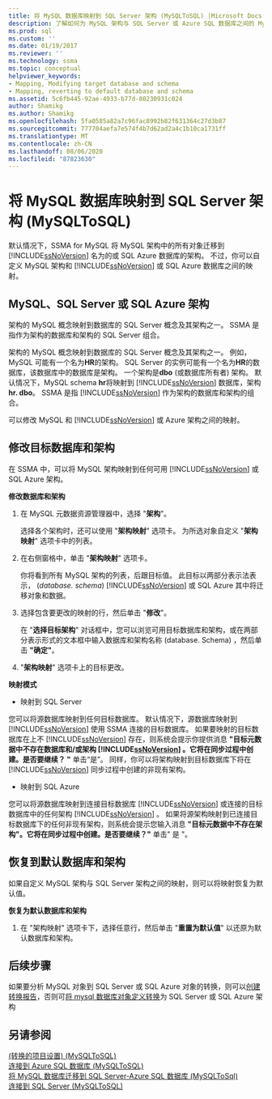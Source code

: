 ```yaml
---
title: 将 MySQL 数据库映射到 SQL Server 架构 (MySQLToSQL) |Microsoft Docs
description: 了解如何为 MySQL 架构与 SQL Server 或 Azure SQL 数据库之间的 MySQL 映射自定义 SSMA 或接受默认值。
ms.prod: sql
ms.custom: ''
ms.date: 01/19/2017
ms.reviewer: ''
ms.technology: ssma
ms.topic: conceptual
helpviewer_keywords:
- Mapping, Modifying target database and schema
- Mapping, reverting to default database and schema
ms.assetid: 5c6fb445-92ae-4933-b77d-80230931c024
author: Shamikg
ms.author: Shamikg
ms.openlocfilehash: 5fa0585a82a7c96fac8992b82f631364c27d3b87
ms.sourcegitcommit: 777704aefa7e574f4b7d62ad2a4c1b10ca1731ff
ms.translationtype: MT
ms.contentlocale: zh-CN
ms.lasthandoff: 08/06/2020
ms.locfileid: "87823630"
---
```

# <a name="mapping-mysql-databases-to-sql-server-schemas-mysqltosql"></a>将 MySQL 数据库映射到 SQL Server 架构 (MySQLToSQL)
默认情况下，SSMA for MySQL 将 MySQL 架构中的所有对象迁移到 [!INCLUDE[ssNoVersion](../../includes/ssnoversion-md.md)] 名为的或 SQL Azure 数据库的架构。 不过，你可以自定义 MySQL 架构和 [!INCLUDE[ssNoVersion](../../includes/ssnoversion-md.md)] 或 SQL Azure 数据库之间的映射。  
  
## <a name="mysql-and-sql-server-or-sql-azure-schemas"></a>MySQL、SQL Server 或 SQL Azure 架构  
架构的 MySQL 概念映射到数据库的 SQL Server 概念及其架构之一。 SSMA 是指作为架构的数据库和架构的 SQL Server 组合。  
  
架构的 MySQL 概念映射到数据库的 SQL Server 概念及其架构之一。 例如，MySQL 可能有一个名为**HR**的架构。 SQL Server 的实例可能有一个名为**HR**的数据库，该数据库中的数据库是架构。 一个架构是**dbo** (或数据库所有者) 架构。 默认情况下，MySQL schema **hr**将映射到 [!INCLUDE[ssNoVersion](../../includes/ssnoversion-md.md)] 数据库，架构**hr. dbo**。 SSMA 是指 [!INCLUDE[ssNoVersion](../../includes/ssnoversion-md.md)] 作为架构的数据库和架构的组合。  
  
可以修改 MySQL 和 [!INCLUDE[ssNoVersion](../../includes/ssnoversion-md.md)] 或 Azure 架构之间的映射。  
  
## <a name="modifying-the-target-database-and-schema"></a>修改目标数据库和架构  
在 SSMA 中，可以将 MySQL 架构映射到任何可用 [!INCLUDE[ssNoVersion](../../includes/ssnoversion-md.md)] 或 SQL Azure 架构。  
  
**修改数据库和架构**  
  
1.  在 MySQL 元数据资源管理器中，选择 "**架构**"。  
  
    选择各个架构时，还可以使用 "**架构映射**" 选项卡。 为所选对象自定义 "**架构映射**" 选项卡中的列表。  
  
2.  在右侧窗格中，单击 "**架构映射**" 选项卡。  
  
    你将看到所有 MySQL 架构的列表，后跟目标值。 此目标以两部分表示法表示， (*database. schema*) [!INCLUDE[ssNoVersion](../../includes/ssnoversion-md.md)] 或 SQL Azure 其中将迁移对象和数据。  
  
3.  选择包含要更改的映射的行，然后单击 "**修改**"。  
  
    在 "**选择目标架构**" 对话框中，您可以浏览可用目标数据库和架构，或在两部分表示形式的文本框中输入数据库和架构名称 (database. Schema) ，然后单击 **"确定"**。  
  
4.  "**架构映射**" 选项卡上的目标更改。  
  
**映射模式**  
  
-   映射到 SQL Server  
  
您可以将源数据库映射到任何目标数据库。 默认情况下，源数据库映射到 [!INCLUDE[ssNoVersion](../../includes/ssnoversion-md.md)] 使用 SSMA 连接的目标数据库。 如果要映射的目标数据库在上不 [!INCLUDE[ssNoVersion](../../includes/ssnoversion-md.md)] 存在，则系统会提示你提供消息 **"目标元数据中不存在数据库和/或架构 [!INCLUDE[ssNoVersion](../../includes/ssnoversion-md.md)] 。它将在同步过程中创建。是否要继续？ "** 单击“是”。 同样，你可以将架构映射到目标数据库下将在 [!INCLUDE[ssNoVersion](../../includes/ssnoversion-md.md)] 同步过程中创建的非现有架构。  
  
-   映射到 SQL Azure  
  
您可以将源数据库映射到连接目标数据库 [!INCLUDE[ssNoVersion](../../includes/ssnoversion-md.md)] 或连接的目标数据库中的任何架构 [!INCLUDE[ssNoVersion](../../includes/ssnoversion-md.md)] 。 如果将源架构映射到已连接目标数据库下的任何非现有架构，则系统会提示您输入消息 **"目标元数据中不存在架构"。它将在同步过程中创建。是否要继续？"** 单击" 是 "。  
  
## <a name="reverting-to-the-default-database-and-schema"></a>恢复到默认数据库和架构  
如果自定义 MySQL 架构与 SQL Server 架构之间的映射，则可以将映射恢复为默认值。  
  
**恢复为默认数据库和架构**  
  
1.  在 "架构映射" 选项卡下，选择任意行，然后单击 "**重置为默认值**" 以还原为默认数据库和架构。  
  
## <a name="next-steps"></a>后续步骤  
如果要分析 MySQL 对象到 SQL Server 或 SQL Azure 对象的转换，则可以[创建转换报告](assessing-mysql-databases-for-conversion-mysqltosql.md)，否则可[将 mysql 数据库对象定义转换](converting-mysql-databases-mysqltosql.md)为 SQL Server 或 SQL Azure 架构  
  
## <a name="see-also"></a>另请参阅  
[&#40;转换的项目设置&#41; &#40;MySQLToSQL&#41;](../../ssma/mysql/project-settings-conversion-mysqltosql.md)  
[连接到 Azure SQL 数据库 &#40;MySQLToSQL&#41;](../../ssma/mysql/connecting-to-azure-sql-db-mysqltosql.md)  
[将 MySQL 数据库迁移到 SQL Server-Azure SQL 数据库 &#40;MySQLToSql&#41;](../../ssma/mysql/migrating-mysql-databases-to-sql-server-azure-sql-db-mysqltosql.md)  
[连接到 SQL Server &#40;MySQLToSQL&#41;](../../ssma/mysql/connecting-to-sql-server-mysqltosql.md)  
  
